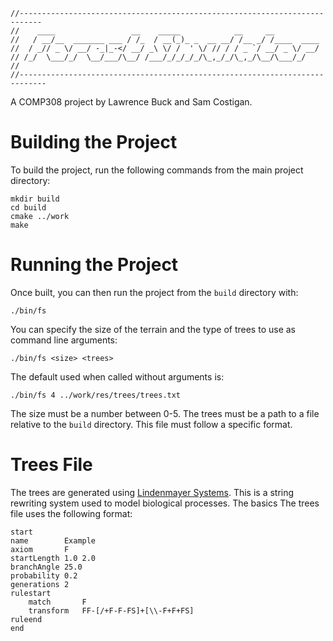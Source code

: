 ```
//---------------------------------------------------------------------------
//    ____                 __    _____            __     __          
//   / __/__  _______ ___ / /_  / __(_)_ _  __ __/ /__ _/ /____  ____
//  / _// _ \/ __/ -_|_-</ __/ _\ \/ /  ' \/ // / / _ `/ __/ _ \/ __/
// /_/  \___/_/  \__/___/\__/ /___/_/_/_/_/\_,_/_/\_,_/\__/\___/_/   
//                                                                  
//----------------------------------------------------------------------------
```

A COMP308 project by Lawrence Buck and Sam Costigan.

# Building the Project

To build the project, run the following commands from the main project directory:
```
mkdir build
cd build
cmake ../work
make
```

# Running the Project

Once built, you can then run the project from the `build` directory with:
```
./bin/fs
```

You can specify the size of the terrain and the type of trees to use as command line arguments:
```
./bin/fs <size> <trees>
```

The default used when called without arguments is:

```
./bin/fs 4 ../work/res/trees/trees.txt
```

The size must be a number between 0-5. The trees must be a path to a file relative to the `build` 
directory. This file must follow a specific format.

# Trees File

The trees are generated using [Lindenmayer Systems](https://en.wikipedia.org/wiki/L-system). This is a
string rewriting system used to model biological processes. The basics
 The trees file uses the following format:

```
start
name		Example
axiom		F
startLength	1.0 2.0
branchAngle	25.0
probability	0.2
generations	2
rulestart
	match		F
	transform	FF-[/+F-F-FS]+[\\-F+F+FS]
ruleend
end
```